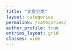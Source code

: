 ```yaml
---
title: "文章分类"
layout: categories
permalink: /categories/
author_profile: true
entries_layout: grid
classes: wide
---
```

